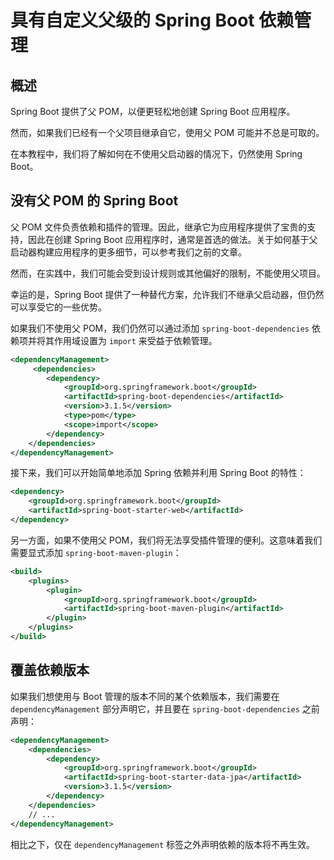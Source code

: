 # 具有自定义父级的 Spring Boot 依赖管理



##  **概述**

Spring Boot 提供了父 POM，以便更轻松地创建 Spring Boot 应用程序。

然而，如果我们已经有一个父项目继承自它，使用父 POM 可能并不总是可取的。

在本教程中，我们将了解如何在不使用父启动器的情况下，仍然使用 Spring Boot。



## 没有父 POM 的 Spring Boot

父 POM 文件负责依赖和插件的管理。因此，继承它为应用程序提供了宝贵的支持，因此在创建 Spring Boot 应用程序时，通常是首选的做法。关于如何基于父启动器构建应用程序的更多细节，可以参考我们之前的文章。

然而，在实践中，我们可能会受到设计规则或其他偏好的限制，不能使用父项目。

幸运的是，Spring Boot 提供了一种替代方案，允许我们不继承父启动器，但仍然可以享受它的一些优势。

如果我们不使用父 POM，我们仍然可以通过添加 `spring-boot-dependencies` 依赖项并将其作用域设置为 `import` 来受益于依赖管理。

```xml
<dependencyManagement>
     <dependencies>
        <dependency>
            <groupId>org.springframework.boot</groupId>
            <artifactId>spring-boot-dependencies</artifactId>
            <version>3.1.5</version>
            <type>pom</type>
            <scope>import</scope>
        </dependency>
    </dependencies>
</dependencyManagement>
```

接下来，我们可以开始简单地添加 Spring 依赖并利用 Spring Boot 的特性：

```xml
<dependency>
    <groupId>org.springframework.boot</groupId>
    <artifactId>spring-boot-starter-web</artifactId>
</dependency>
```

另一方面，如果不使用父 POM，我们将无法享受插件管理的便利。这意味着我们需要显式添加 `spring-boot-maven-plugin`：

```xml
<build>
    <plugins>
        <plugin>
            <groupId>org.springframework.boot</groupId>
            <artifactId>spring-boot-maven-plugin</artifactId>
        </plugin>
    </plugins>
</build>
```



## 覆盖依赖版本

如果我们想使用与 Boot 管理的版本不同的某个依赖版本，我们需要在 `dependencyManagement` 部分声明它，并且要在 `spring-boot-dependencies` 之前声明：

```xml
<dependencyManagement>
    <dependencies>
        <dependency>
            <groupId>org.springframework.boot</groupId>
            <artifactId>spring-boot-starter-data-jpa</artifactId>
            <version>3.1.5</version>
        </dependency>
    </dependencies>
    // ...
</dependencyManagement>
```

相比之下，仅在 `dependencyManagement` 标签之外声明依赖的版本将不再生效。